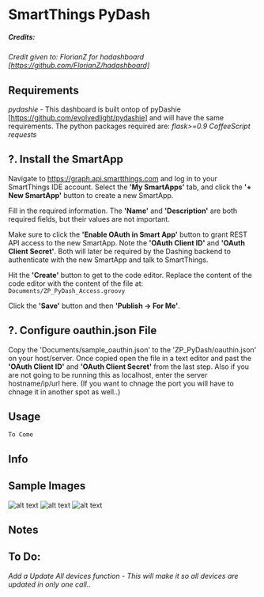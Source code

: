 
# SmartThings PyDash
##### Credits:
*Credit given to: FlorianZ for hadashboard [https://github.com/FlorianZ/hadashboard]*

## Requirements
*pydashie* - This dashboard is built ontop of pyDashie [https://github.com/evolvedlight/pydashie] and will have the same requirements. The python packages required are: 
*flask>=0.9*
*CoffeeScript*
*requests*


## ?. Install the SmartApp
Navigate to https://graph.api.smartthings.com and log in to your SmartThings IDE account. Select the **'My SmartApps'** tab, and click the **'+ New SmartApp'** button to create a new SmartApp.

Fill in the required information. The **'Name'** and **'Description'** are both required fields, but their values are not important.

Make sure to click the **'Enable OAuth in Smart App'** button to grant REST API access to the new SmartApp. Note the **'OAuth Client ID'** and **'OAuth Client Secret'**. Both will later be required by the Dashing backend to authenticate with the new SmartApp and talk to SmartThings.

Hit the **'Create'** button to get to the code editor. Replace the content of the code editor with the content of the file at: `Documents/ZP_PyDash_Access.groovy`

Click the **'Save'** button and then **'Publish -> For Me'**.

## ?. Configure oauthin.json File
Copy the 'Documents/sample_oauthin.json' to the 'ZP_PyDash/oauthin.json' on your host/server. Once copied open the file in a text editor and past the **'OAuth Client ID'** and **'OAuth Client Secret'** from the last step. Also if you are not going to be running this as localhost, enter the server hostname/ip/url here. (If you want to chnage the port you will have to chnage it in another spot as well..)


## Usage
````
To Come
````
## Info

## Sample Images
![alt text](https://raw.githubusercontent.com/zpriddy/SmartThings_PyDash/master/Documents/Images/ZP_SmartThings_PyDash1.png "Main Page")
![alt text](https://raw.githubusercontent.com/zpriddy/SmartThings_PyDash/master/Documents/Images/ZP_SmartThings_PyDash2.png "Dimmer Level")
![alt text](https://raw.githubusercontent.com/zpriddy/SmartThings_PyDash/master/Documents/Images/ZP_SmartThings_PyDash3.png "Sensors")

## Notes


## To Do:
*Add a Update All devices function - This will make it so all devices are updated in only one call..*


